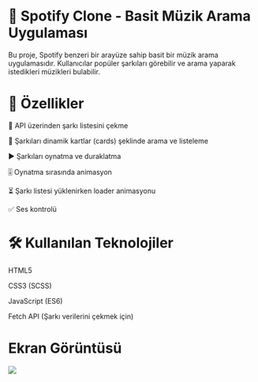 # 🎵 Spotify Clone - Basit Müzik Arama Uygulaması

Bu proje, Spotify benzeri bir arayüze sahip basit bir müzik arama uygulamasıdır. Kullanıcılar popüler şarkıları görebilir ve arama yaparak istedikleri müzikleri bulabilir.

# 🚀 Özellikler

🎼 API üzerinden şarkı listesini çekme

🎵 Şarkıları dinamik kartlar (cards) şeklinde arama ve listeleme

▶️ Şarkıları oynatma ve duraklatma

🎚️ Oynatma sırasında animasyon

⏳ Şarkı listesi yüklenirken loader animasyonu

✅ Ses kontrolü

# 🛠 Kullanılan Teknolojiler

HTML5

CSS3 (SCSS)

JavaScript (ES6)

Fetch API (Şarkı verilerini çekmek için)

# Ekran Görüntüsü

![](ekran.gif)
